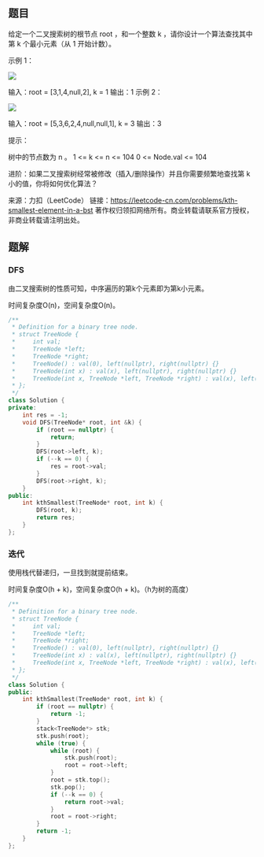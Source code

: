 ## 题目

给定一个二叉搜索树的根节点 root ，和一个整数 k ，请你设计一个算法查找其中第 k 个最小元素（从 1 开始计数）。

 

示例 1：

![](https://assets.leetcode.com/uploads/2021/01/28/kthtree1.jpg)

输入：root = [3,1,4,null,2], k = 1
输出：1
示例 2：

![](https://assets.leetcode.com/uploads/2021/01/28/kthtree2.jpg)


输入：root = [5,3,6,2,4,null,null,1], k = 3
输出：3




提示：

树中的节点数为 n 。
1 <= k <= n <= 104
0 <= Node.val <= 104


进阶：如果二叉搜索树经常被修改（插入/删除操作）并且你需要频繁地查找第 k 小的值，你将如何优化算法？

来源：力扣（LeetCode）
链接：https://leetcode-cn.com/problems/kth-smallest-element-in-a-bst
著作权归领扣网络所有。商业转载请联系官方授权，非商业转载请注明出处。

## 题解

### DFS

由二叉搜索树的性质可知，中序遍历的第k个元素即为第k小元素。

时间复杂度O(n)，空间复杂度O(n)。

```c++
/**
 * Definition for a binary tree node.
 * struct TreeNode {
 *     int val;
 *     TreeNode *left;
 *     TreeNode *right;
 *     TreeNode() : val(0), left(nullptr), right(nullptr) {}
 *     TreeNode(int x) : val(x), left(nullptr), right(nullptr) {}
 *     TreeNode(int x, TreeNode *left, TreeNode *right) : val(x), left(left), right(right) {}
 * };
 */
class Solution {
private:
    int res = -1;
    void DFS(TreeNode* root, int &k) {
        if (root == nullptr) {
            return;
        }
        DFS(root->left, k);
        if (--k == 0) {
            res = root->val;
        }
        DFS(root->right, k);
    }
public:
    int kthSmallest(TreeNode* root, int k) {
        DFS(root, k);
        return res;
    }
};
```

### 迭代

使用栈代替递归，一旦找到就提前结束。

时间复杂度O(h + k)，空间复杂度O(h + k)。（h为树的高度）

```c++
/**
 * Definition for a binary tree node.
 * struct TreeNode {
 *     int val;
 *     TreeNode *left;
 *     TreeNode *right;
 *     TreeNode() : val(0), left(nullptr), right(nullptr) {}
 *     TreeNode(int x) : val(x), left(nullptr), right(nullptr) {}
 *     TreeNode(int x, TreeNode *left, TreeNode *right) : val(x), left(left), right(right) {}
 * };
 */
class Solution {
public:
    int kthSmallest(TreeNode* root, int k) {
        if (root == nullptr) {
            return -1;
        }
        stack<TreeNode*> stk;
        stk.push(root);
        while (true) {
            while (root) {
                stk.push(root);
                root = root->left;
            }
            root = stk.top();
            stk.pop();
            if (--k == 0) {
                return root->val;
            }
            root = root->right;
        }
        return -1;
    }
};
```

